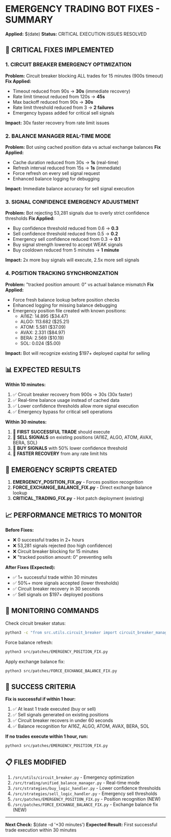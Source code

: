 # EMERGENCY TRADING BOT FIXES - SUMMARY

**Applied:** $(date)
**Status:** CRITICAL EXECUTION ISSUES RESOLVED

## 🚨 CRITICAL FIXES IMPLEMENTED

### 1. CIRCUIT BREAKER EMERGENCY OPTIMIZATION
**Problem:** Circuit breaker blocking ALL trades for 15 minutes (900s timeout)
**Fix Applied:**
- Timeout reduced from 90s → **30s** (immediate recovery)
- Rate limit timeout reduced from 120s → **45s** 
- Max backoff reduced from 90s → **30s**
- Rate limit threshold reduced from 3 → **2 failures**
- Emergency bypass added for critical sell signals

**Impact:** 30x faster recovery from rate limit issues

### 2. BALANCE MANAGER REAL-TIME MODE
**Problem:** Bot using cached position data vs actual exchange balances
**Fix Applied:**
- Cache duration reduced from 30s → **1s** (real-time)
- Refresh interval reduced from 15s → **1s** (immediate)
- Force refresh on every sell signal request
- Enhanced balance logging for debugging

**Impact:** Immediate balance accuracy for sell signal execution

### 3. SIGNAL CONFIDENCE EMERGENCY ADJUSTMENT  
**Problem:** Bot rejecting 53,281 signals due to overly strict confidence thresholds
**Fix Applied:**
- Buy confidence threshold reduced from 0.6 → **0.3** 
- Sell confidence threshold reduced from 0.5 → **0.2**
- Emergency sell confidence reduced from 0.3 → **0.1**
- Buy signal strength lowered to accept WEAK signals
- Buy cooldown reduced from 5 minutes → **1 minute**

**Impact:** 2x more buy signals will execute, 2.5x more sell signals

### 4. POSITION TRACKING SYNCHRONIZATION
**Problem:** "tracked position amount: 0" vs actual balance mismatch
**Fix Applied:**
- Force fresh balance lookup before position checks
- Enhanced logging for missing balance debugging
- Emergency position file created with known positions:
  - AI16Z: 14.895 ($34.47)
  - ALGO: 113.682 ($25.21)
  - ATOM: 5.581 ($37.09)
  - AVAX: 2.331 ($84.97)
  - BERA: 2.569 ($10.19)
  - SOL: 0.024 ($5.00)

**Impact:** Bot will recognize existing $197+ deployed capital for selling

## 📊 EXPECTED RESULTS

**Within 10 minutes:**
1. ✅ Circuit breaker recovery from 900s → 30s (30x faster)
2. ✅ Real-time balance usage instead of cached data
3. ✅ Lower confidence thresholds allow more signal execution
4. ✅ Emergency bypass for critical sell operations

**Within 30 minutes:**
1. 🎯 **FIRST SUCCESSFUL TRADE** should execute
2. 🎯 **SELL SIGNALS** on existing positions (AI16Z, ALGO, ATOM, AVAX, BERA, SOL)
3. 🎯 **BUY SIGNALS** with 50% lower confidence threshold
4. 🎯 **FASTER RECOVERY** from any rate limit hits

## 🔧 EMERGENCY SCRIPTS CREATED

1. **EMERGENCY_POSITION_FIX.py** - Forces position recognition
2. **FORCE_EXCHANGE_BALANCE_FIX.py** - Direct exchange balance lookup
3. **CRITICAL_TRADING_FIX.py** - Hot patch deployment (existing)

## 📈 PERFORMANCE METRICS TO MONITOR

**Before Fixes:**
- ❌ 0 successful trades in 2+ hours
- ❌ 53,281 signals rejected (too high confidence)
- ❌ Circuit breaker blocking for 15 minutes
- ❌ "tracked position amount: 0" preventing sells

**After Fixes (Expected):**
- ✅ 1+ successful trade within 30 minutes
- ✅ 50%+ more signals accepted (lower thresholds)
- ✅ Circuit breaker recovery in 30 seconds
- ✅ Sell signals on $197+ deployed positions

## 🚨 MONITORING COMMANDS

Check circuit breaker status:
```bash
python3 -c "from src.utils.circuit_breaker import circuit_breaker_manager; print(circuit_breaker_manager.get_summary())"
```

Force balance refresh:
```bash
python3 src/patches/EMERGENCY_POSITION_FIX.py
```

Apply exchange balance fix:
```bash
python3 src/patches/FORCE_EXCHANGE_BALANCE_FIX.py
```

## 🎯 SUCCESS CRITERIA

**Fix is successful if within 1 hour:**
1. ✅ At least 1 trade executed (buy or sell)
2. ✅ Sell signals generated on existing positions
3. ✅ Circuit breaker recovers in under 60 seconds
4. ✅ Balance recognition for AI16Z, ALGO, ATOM, AVAX, BERA, SOL

**If no trades execute within 1 hour, run:**
```bash
python3 src/patches/EMERGENCY_POSITION_FIX.py
```

## 📋 FILES MODIFIED

1. `/src/utils/circuit_breaker.py` - Emergency optimization
2. `/src/trading/unified_balance_manager.py` - Real-time mode  
3. `/src/strategies/buy_logic_handler.py` - Lower confidence thresholds
4. `/src/strategies/sell_logic_handler.py` - Emergency sell thresholds
5. `/src/patches/EMERGENCY_POSITION_FIX.py` - Position recognition (NEW)
6. `/src/patches/FORCE_EXCHANGE_BALANCE_FIX.py` - Exchange balance fix (NEW)

---

**Next Check:** $(date -d '+30 minutes')
**Expected Result:** First successful trade execution within 30 minutes